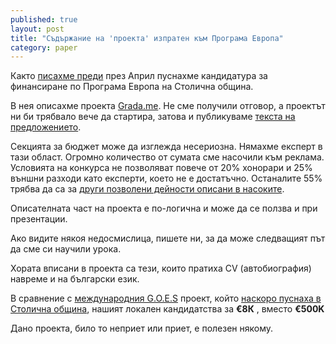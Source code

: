```yaml
---
published: true
layout: post
title: "Съдържание на 'проекта' изпратен към Програма Европа"
category: paper
---
```


Както [писахме преди](//status.obshtestvo.bg/milestone/2014/04/17/kandidatstvane-za-finansirane-ot-stolichna-obshtina.html) през Април пуснахме кандидатура за финансиране по Програма Европа на Столична община.

В нея описахме проекта [Grada.me](http://www.grada.me). Не сме получили отговор, а проектът ни би трябвало вече да стартира, затова и публикуваме [текста на предложението](/media/ProgramaEvropaSofia-Gradame.pdf).

Секцията за бюджет може да изглежда несериозна. Нямахме експерт в тази област.
Огромно количество от сумата сме насочили към реклама.
Условията на конкурса не позволяват повече от 20% хонорари и 25% външни разходи като експерти, което не е достатъчно.
Останалите 55% трябва да са за [други позволени дейности описани в насоките](http://www.sofiacouncil.bg/?page=news&id=514).

Описателната част на проекта е по-логична и може да се ползва и при презентации.

Ако видите някоя недосмислица, пишете ни, за да може следващият път да сме си научили урока.

Хората вписани в проекта са тези, които пратиха CV (автобиография) навреме и на български език.

В сравнение с [международния G.O.E.S](http://goesproject.eu/) проект, който [наскоро пуснаха в Столична община](http://sonet04.sofia.bg/public/index.php?option=com_wrapper&view=wrapper&Itemid=478), нашият локален кандидатства за **€8К** , вместо **€500K**

Дано проекта, било то неприет или приет, е полезен някому.